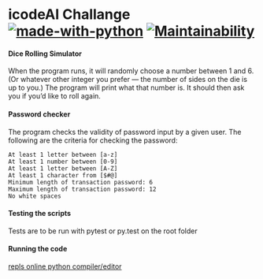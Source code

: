 # icodeAI Challange [![made-with-python](https://img.shields.io/badge/Made%20with-Python-1f425f.svg)](https://www.python.org/) [![Maintainability](https://api.codeclimate.com/v1/badges/787afbed9ac0111ba9cc/maintainability)](https://codeclimate.com/github/antonnifo/icodeAI_sandbox/maintainability)
#### Dice Rolling Simulator 

When the program runs, it will randomly choose a number between 1 and 6.
(Or whatever other integer you prefer — the number of sides on the die is up to you.) 
The program will print what that number is. It should then ask you if you’d like to roll again.  
#### Password checker 
The program checks the validity of password input by a given user. 
The following are the criteria for checking the password: 
```
At least 1 letter between [a-z]
At least 1 number between [0-9]
At least 1 letter between [A-Z]
At least 1 character from [$#@]
Minimum length of transaction password: 6
Maximum length of transaction password: 12
No white spaces 
``` 
#### Testing the scripts  
Tests are to be run with pytest or py.test on the root folder 
#### Running the code 
 [repls online python compiler/editor](https://repl.it/@antonnifo/icodeAIsandbox "Run the code")
